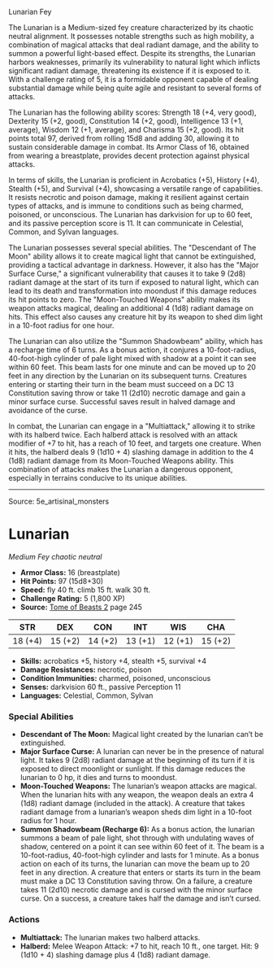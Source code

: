 <MonsterName/>Lunarian</MonsterName>
<CreatureType/>Fey</CreatureType>

<summary>The Lunarian is a Medium-sized fey creature characterized by its chaotic neutral alignment. It possesses notable strengths such as high mobility, a combination of magical attacks that deal radiant damage, and the ability to summon a powerful light-based effect. Despite its strengths, the Lunarian harbors weaknesses, primarily its vulnerability to natural light which inflicts significant radiant damage, threatening its existence if it is exposed to it. With a challenge rating of 5, it is a formidable opponent capable of dealing substantial damage while being quite agile and resistant to several forms of attacks.</summary>

<detail>

The Lunarian has the following ability scores: Strength 18 (+4, very good), Dexterity 15 (+2, good), Constitution 14 (+2, good), Intelligence 13 (+1, average), Wisdom 12 (+1, average), and Charisma 15 (+2, good). Its hit points total 97, derived from rolling 15d8 and adding 30, allowing it to sustain considerable damage in combat. Its Armor Class of 16, obtained from wearing a breastplate, provides decent protection against physical attacks.

In terms of skills, the Lunarian is proficient in Acrobatics (+5), History (+4), Stealth (+5), and Survival (+4), showcasing a versatile range of capabilities. It resists necrotic and poison damage, making it resilient against certain types of attacks, and is immune to conditions such as being charmed, poisoned, or unconscious. The Lunarian has darkvision for up to 60 feet, and its passive perception score is 11. It can communicate in Celestial, Common, and Sylvan languages.

The Lunarian possesses several special abilities. The "Descendant of The Moon" ability allows it to create magical light that cannot be extinguished, providing a tactical advantage in darkness. However, it also has the "Major Surface Curse," a significant vulnerability that causes it to take 9 (2d8) radiant damage at the start of its turn if exposed to natural light, which can lead to its death and transformation into moondust if this damage reduces its hit points to zero. The "Moon-Touched Weapons" ability makes its weapon attacks magical, dealing an additional 4 (1d8) radiant damage on hits. This effect also causes any creature hit by its weapon to shed dim light in a 10-foot radius for one hour.

The Lunarian can also utilize the "Summon Shadowbeam" ability, which has a recharge time of 6 turns. As a bonus action, it conjures a 10-foot-radius, 40-foot-high cylinder of pale light mixed with shadow at a point it can see within 60 feet. This beam lasts for one minute and can be moved up to 20 feet in any direction by the Lunarian on its subsequent turns. Creatures entering or starting their turn in the beam must succeed on a DC 13 Constitution saving throw or take 11 (2d10) necrotic damage and gain a minor surface curse. Successful saves result in halved damage and avoidance of the curse.

In combat, the Lunarian can engage in a "Multiattack," allowing it to strike with its halberd twice. Each halberd attack is resolved with an attack modifier of +7 to hit, has a reach of 10 feet, and targets one creature. When it hits, the halberd deals 9 (1d10 + 4) slashing damage in addition to the 4 (1d8) radiant damage from its Moon-Touched Weapons ability. This combination of attacks makes the Lunarian a dangerous opponent, especially in terrains conducive to its unique abilities.</detail>



---

Source: 5e_artisinal_monsters

# Lunarian

*Medium* *Fey* *chaotic neutral*

- **Armor Class:** 16 (breastplate)
- **Hit Points:** 97 (15d8+30)
- **Speed:** fly 40 ft. climb 15 ft. walk 30 ft.
- **Challenge Rating:** 5 (1,800 XP)
- **Source:** [Tome of Beasts 2](https://koboldpress.com/kpstore/product/tome-of-beasts-2-for-5th-edition) page 245

| STR | DEX | CON | INT | WIS | CHA |
| --- | --- | --- | --- | --- | --- |
| 18 (+4) | 15 (+2) | 14 (+2) | 13 (+1) | 12 (+1) | 15 (+2) |

- **Skills:** acrobatics +5, history +4, stealth +5, survival +4
- **Damage Resistances:** necrotic, poison
- **Condition Immunities:** charmed, poisoned, unconscious
- **Senses:** darkvision 60 ft., passive Perception 11
- **Languages:** Celestial, Common, Sylvan

### Special Abilities

- **Descendant of The Moon:** Magical light created by the lunarian can’t be extinguished.
- **Major Surface Curse:** A lunarian can never be in the presence of natural light. It takes 9 (2d8) radiant damage at the beginning of its turn if it is exposed to direct moonlight or sunlight. If this damage reduces the lunarian to 0 hp, it dies and turns to moondust.
- **Moon-Touched Weapons:** The lunarian’s weapon attacks are magical. When the lunarian hits with any weapon, the weapon deals an extra 4 (1d8) radiant damage (included in the attack). A creature that takes radiant damage from a lunarian’s weapon sheds dim light in a 10-foot radius for 1 hour.
- **Summon Shadowbeam (Recharge 6):** As a bonus action, the lunarian summons a beam of pale light, shot through with undulating waves of shadow, centered on a point it can see within 60 feet of it. The beam is a 10-foot-radius, 40-foot-high cylinder and lasts for 1 minute. As a bonus action on each of its turns, the lunarian can move the beam up to 20 feet in any direction. A creature that enters or starts its turn in the beam must make a DC 13 Constitution saving throw. On a failure, a creature takes 11 (2d10) necrotic damage and is cursed with the minor surface curse. On a success, a creature takes half the damage and isn’t cursed.

### Actions

- **Multiattack:** The lunarian makes two halberd attacks.
- **Halberd:** Melee Weapon Attack: +7 to hit, reach 10 ft., one target. Hit: 9 (1d10 + 4) slashing damage plus 4 (1d8) radiant damage.





